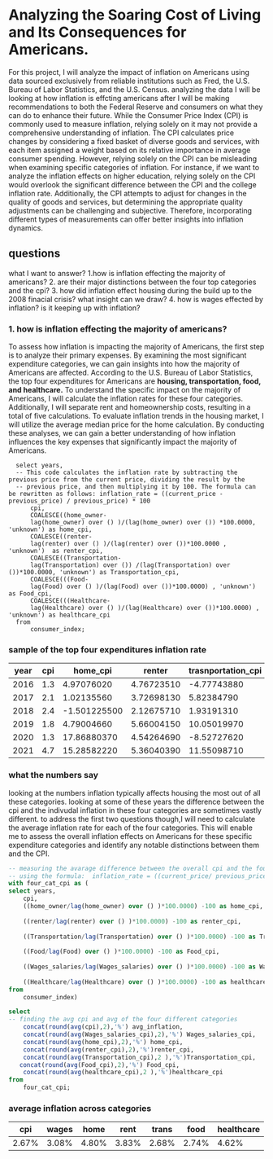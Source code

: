 # Analyzing the Soaring Cost of Living and Its Consequences for Americans.
For this project, I will analyze the impact of inflation on Americans using data sourced exclusively from reliable institutions such as Fred, the U.S. Bureau of Labor Statistics, and the U.S. Census.
analyzing the data I will be looking at how inflation is effcting americans after I will be making recommendations to both the Federal Reserve and consumers on what they can do to enhance their future.
While the Consumer Price Index (CPI) is commonly used to measure inflation, relying solely on it may not provide a comprehensive understanding of inflation. The CPI calculates price 
changes by considering a fixed basket of diverse goods and services, with each item assigned a weight based on its relative importance in average consumer spending. However, relying solely on the CPI can be 
misleading when examining specific categories of inflation. For instance, if we want to analyze the inflation effects on higher education, relying solely on the CPI would overlook the significant difference between 
the CPI and the college inflation rate. Additionally, the CPI attempts to adjust for changes in the quality of goods and services, but determining the appropriate quality adjustments can be challenging and subjective. 
Therefore, incorporating different types of measurements can offer better insights into inflation dynamics.
## questions
what I want to answer?
1.how is inflation effecting the majority of americans?
2. are their major distinctions between the four top categories and the cpi?
3. how did inflation effect housing during the build up to the 2008 finacial crisis? what insight can we draw?
4. how is wages effected by inflation? is it keeping up with inflation?

###  1. how is inflation effecting the majority of americans? 
To assess how inflation is impacting the majority of Americans, the first step is to analyze their primary expenses. By examining the most significant expenditure categories, we can gain insights into how the majority of Americans are affected. According to the U.S. Bureau of Labor Statistics, the top four expenditures for Americans are **housing, transportation, food, and healthcare.** To understand the specific impact on the majority of Americans, I will calculate the inflation rates for these four categories. Additionally, I will separate rent and homeownership costs, resulting in a total of five calculations. To evaluate inflation trends in the housing market, I will utilize the average median price for the home calculation. By conducting these analyses, we can gain a better understanding of how inflation influences the key expenses that significantly impact the majority of Americans.
  ```mysql
    select years,
    -- This code calculates the inflation rate by subtracting the previous price from the current price, dividing the result by the 
    -- previous price, and then multiplying it by 100. The formula can be rewritten as follows: inflation_rate = ((current_price - previous_price) / previous_price) * 100
    	cpi,
    	COALESCE((home_owner-
    	lag(home_owner) over () )/(lag(home_owner) over ()) *100.0000, 'unknown') as home_cpi,
        COALESCE((renter-
    	lag(renter) over () )/(lag(renter) over ())*100.0000 , 'unknown')  as renter_cpi,
    	COALESCE((Transportation-
    	lag(Transportation) over ()) /(lag(Transportation) over ())*100.0000, 'unknown') as Transportation_cpi,	
    	COALESCE(((Food-
    	lag(Food) over () )/(lag(Food) over ())*100.0000) , 'unknown') as Food_cpi,
    	COALESCE(((Healthcare-
    	lag(Healthcare) over () )/(lag(Healthcare) over ())*100.0000) , 'unknown') as healthcare_cpi
    from 
    	consumer_index;
```
### sample of the top four expenditures inflation rate
| year | cpi | home_cpi| renter|trasnportation_cpi|food_cpi|healthcare_cpi  	  
|--|--|--| --|--|--|--|    		
|2016 |1.3  |4.97076020	|  4.76723510|-4.77743880|	0.84682440| 6.21833250
|2017|2.1|1.02135560	|  3.72698130|	5.82384790	|7.75500120	|6.85169120
|2018|2.4|-1.501225500| 2.12675710|	1.93191310|	2.31492090|	0.81168830	
|2019|1.8|4.79004660 | 5.66004150	|10.05019970|	4.00985660|	4.52898550 
2020|1.3|	 17.86880370| 4.54264690|	-8.52727620	|6.28903720|	-0.30810710
2021|4.7|15.28582220| 5.36040390	|11.55098710|6.56534950|5.31195670


### what the numbers say
looking at the numbers inflation typically affects housing the most out of all these categories.  looking at some of these years the difference between the cpi and the indivudal inflation in these four categories are sometimes vastly different. to address the first two questions though,I will need to calculate the average inflation rate for each of the four categories. This will enable me to assess the overall inflation effects on Americans for these specific expenditure categories and identify any notable distinctions between them and the CPI.
```sql
-- measuring the avarage difference between the overall cpi and the four major categories inflation rate.
-- using the formula:  inflation_rate = ((current_price/ previous_price) *100) - 100 to caculate the inflation 
with four_cat_cpi as (
select years,
	cpi,
	((home_owner/lag(home_owner) over () )*100.0000) -100 as home_cpi,
     
	((renter/lag(renter) over () )*100.0000) -100 as renter_cpi,
	
    ((Transportation/lag(Transportation) over () )*100.0000) -100 as Transportation_cpi,	
	
    ((Food/lag(Food) over () )*100.0000) -100 as Food_cpi,
    
    ((Wages_salaries/lag(Wages_salaries) over () )*100.0000) -100 as Wages_salaries_cpi,
	
    ((Healthcare/lag(Healthcare) over () )*100.0000) -100 as healthcare_cpi
from 
	consumer_index)

select 
-- finding the avg cpi and avg of the four different categories
	concat(round(avg(cpi),2),'%') avg_inflation,
    concat(round(avg(Wages_salaries_cpi),2),'%') Wages_salaries_cpi,
	concat(round(avg(home_cpi),2),'%') home_cpi,
    concat(round(avg(renter_cpi),2),'%')renter_cpi,
    concat(round(avg(Transportation_cpi),2 ),'%')Transportation_cpi,
   concat(round(avg(Food_cpi),2),'%') Food_cpi,
    concat(round(avg(healthcare_cpi),2 ),'%')healthcare_cpi
from
	four_cat_cpi;
```
### average inflation across categories
| cpi|wages|home|rent|trans|food|healthcare
|--|--|--|--|--|--|--|
| 2.67%|3.08%|4.80%|3.83%|2.68%|2.74%|4.62%

